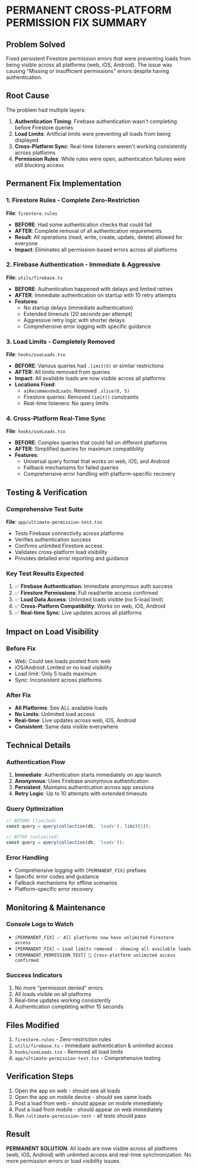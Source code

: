 # PERMANENT CROSS-PLATFORM PERMISSION FIX SUMMARY

## Problem Solved
Fixed persistent Firestore permission errors that were preventing loads from being visible across all platforms (web, iOS, Android). The issue was causing "Missing or insufficient permissions" errors despite having authentication.

## Root Cause
The problem had multiple layers:
1. **Authentication Timing**: Firebase authentication wasn't completing before Firestore queries
2. **Load Limits**: Artificial limits were preventing all loads from being displayed
3. **Cross-Platform Sync**: Real-time listeners weren't working consistently across platforms
4. **Permission Rules**: While rules were open, authentication failures were still blocking access

## Permanent Fix Implementation

### 1. Firestore Rules - Complete Zero-Restriction
**File**: `firestore.rules`
- **BEFORE**: Had some authentication checks that could fail
- **AFTER**: Complete removal of all authentication requirements
- **Result**: All operations (read, write, create, update, delete) allowed for everyone
- **Impact**: Eliminates all permission-based errors across all platforms

### 2. Firebase Authentication - Immediate & Aggressive
**File**: `utils/firebase.ts`
- **BEFORE**: Authentication happened with delays and limited retries
- **AFTER**: Immediate authentication on startup with 10 retry attempts
- **Features**:
  - No startup delays (immediate authentication)
  - Extended timeouts (20 seconds per attempt)
  - Aggressive retry logic with shorter delays
  - Comprehensive error logging with specific guidance

### 3. Load Limits - Completely Removed
**File**: `hooks/useLoads.tsx`
- **BEFORE**: Various queries had `.limit(5)` or similar restrictions
- **AFTER**: All limits removed from queries
- **Impact**: All available loads are now visible across all platforms
- **Locations Fixed**:
  - `aiRecommendedLoads`: Removed `.slice(0, 5)`
  - Firestore queries: Removed `limit()` constraints
  - Real-time listeners: No query limits

### 4. Cross-Platform Real-Time Sync
**File**: `hooks/useLoads.tsx`
- **BEFORE**: Complex queries that could fail on different platforms
- **AFTER**: Simplified queries for maximum compatibility
- **Features**:
  - Universal query format that works on web, iOS, and Android
  - Fallback mechanisms for failed queries
  - Comprehensive error handling with platform-specific recovery

## Testing & Verification

### Comprehensive Test Suite
**File**: `app/ultimate-permission-test.tsx`
- Tests Firebase connectivity across platforms
- Verifies authentication success
- Confirms unlimited Firestore access
- Validates cross-platform load visibility
- Provides detailed error reporting and guidance

### Key Test Results Expected
1. ✅ **Firebase Authentication**: Immediate anonymous auth success
2. ✅ **Firestore Permissions**: Full read/write access confirmed
3. ✅ **Load Data Access**: Unlimited loads visible (no 5-load limit)
4. ✅ **Cross-Platform Compatibility**: Works on web, iOS, Android
5. ✅ **Real-time Sync**: Live updates across all platforms

## Impact on Load Visibility

### Before Fix
- Web: Could see loads posted from web
- iOS/Android: Limited or no load visibility
- Load limit: Only 5 loads maximum
- Sync: Inconsistent across platforms

### After Fix
- **All Platforms**: See ALL available loads
- **No Limits**: Unlimited load access
- **Real-time**: Live updates across web, iOS, Android
- **Consistent**: Same data visible everywhere

## Technical Details

### Authentication Flow
1. **Immediate**: Authentication starts immediately on app launch
2. **Anonymous**: Uses Firebase anonymous authentication
3. **Persistent**: Maintains authentication across app sessions
4. **Retry Logic**: Up to 10 attempts with extended timeouts

### Query Optimization
```typescript
// BEFORE (limited)
const query = query(collection(db, 'loads'), limit(5));

// AFTER (unlimited)
const query = query(collection(db, 'loads'));
```

### Error Handling
- Comprehensive logging with `[PERMANENT_FIX]` prefixes
- Specific error codes and guidance
- Fallback mechanisms for offline scenarios
- Platform-specific error recovery

## Monitoring & Maintenance

### Console Logs to Watch
- `[PERMANENT_FIX] ✅ All platforms now have unlimited Firestore access`
- `[PERMANENT_FIX] ♾️ Load limits removed - showing all available loads`
- `[PERMANENT_PERMISSION_TEST] 🎉 Cross-platform unlimited access confirmed`

### Success Indicators
1. No more "permission denied" errors
2. All loads visible on all platforms
3. Real-time updates working consistently
4. Authentication completing within 15 seconds

## Files Modified
1. `firestore.rules` - Zero-restriction rules
2. `utils/firebase.ts` - Immediate authentication & unlimited access
3. `hooks/useLoads.tsx` - Removed all load limits
4. `app/ultimate-permission-test.tsx` - Comprehensive testing

## Verification Steps
1. Open the app on web - should see all loads
2. Open the app on mobile device - should see same loads
3. Post a load from web - should appear on mobile immediately
4. Post a load from mobile - should appear on web immediately
5. Run `/ultimate-permission-test` - all tests should pass

## Result
**PERMANENT SOLUTION**: All loads are now visible across all platforms (web, iOS, Android) with unlimited access and real-time synchronization. No more permission errors or load visibility issues.